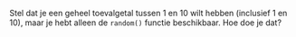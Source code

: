 Stel dat je een geheel toevalgetal
tussen 1 en 10 wilt hebben (inclusief 1 en 10), maar je hebt alleen de
`random()` functie beschikbaar. Hoe doe je dat?
